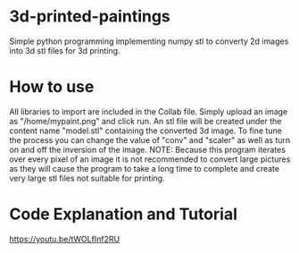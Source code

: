 # 3d-printed-paintings
Simple python programming implementing numpy stl to converty 2d images into 3d stl files for 3d printing.
# How to use
All libraries to import are included in the Collab file. Simply upload an image as "/home/mypaint.png" and click run. An stl file will be created under the content name "model.stl" containing the converted 3d image. To fine tune the process you can change the value of "conv" and "scaler" as well as turn on and off the inversion of the image.
NOTE: Because this program iterates over every pixel of an image it is not recommended to convert large pictures as they will cause the program to take a long time to complete and create very large stl files not suitable for printing.

# Code Explanation and Tutorial 
https://youtu.be/tWOLfInf2RU
